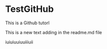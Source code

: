# TestGitHub
This is a Github tutorl

This is a new text adding in the readme.md file

iuiuiuuiuuiiiuii
